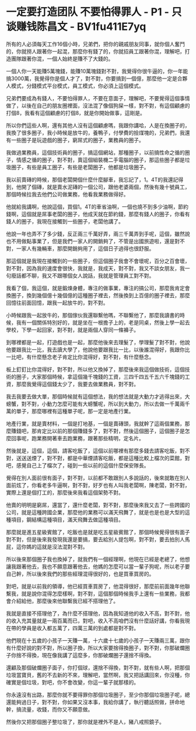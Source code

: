 # 一定要打造团队 不要怕得罪人 - P1 - 只谈赚钱陈昌文 - BV1fu411E7yq

所有的人必須每天工作16個小時，兄弟們，把你的親戚朋友同事，就你個人奮鬥的，你就撈人跟著你一起混，那麼你有錢了的，你就招員工跟著你混，理解吧，打造團隊跟著你混，一個人始終是賺不了大錢的。

一個人你一天能賺5萬塊錢，能賺10萬塊錢對不對，我覺得你很牛逼的，你一年能搞3000萬，我覺得你是個人才了，對不對，你要搞到一個億，那麼他一定是合夥人模式，分錢模式平台模式，員工模式，你必須上這個模式。

兄弟們要成為有錢人，不要怕得罪人，不要在意面子，理解吧，不要覺得這個事情做了，以後在自己的朋友圈裡面，沒法混了像個狗屎一樣，對不對，有這個顧慮的打個8，我看有這個顧慮的打個8，就是你開始做事，這剛是。

所以你們這些人啊，還有其他人沒有這個顧慮嗎，我跟你講哈，人是在換圈子的，我換了很多圈子，我小時候是放牛的，養鴨子，付學費的撿煤塊的，兄弟們，我還有一些圈子是玩遊戲的圈子，窮屌式的圈子，業務員的圈子。

我做過業務員，這個技術員的圈子，搞這個網站，那種圈子，以前搞性命之循的圈子，情感之循的圈子，對不對，賣這個組裝機二手電腦的圈子，那這些圈子都是垃圾圈子，有些是員工圈子，有些是老闆圈子，他都是垃圾圈子。

我以前賣磚的時候，那個老闆開個什麼什麼腳車，我忘記了，1。4T的我還記得到，他開了個磚，就是賣水泥磚的一個公司，跟他老婆兩個，然後有幾十號員工，那個時候拉我去他們公司做業務，他看我業務做得好。

他就給我講啊，他說這個，買個1。4T的車省油啊，一個也燒不到多少油啊，節約錢啊，這個就是屌事老闆的圈子，他成天就在節約錢，那麼有錢人的圈子，你看有錢人的圈子，我現在接觸到一些圈子，老闆他講了。

他說一年也弄不了多少錢，反正兩三千萬好弄，兩三千萬弄到手呢，這個，雖然說也不用做點事業了，但是我們一家人的開銷夠了，不管是出國旅遊啦，還是對不對，一家人有幾輛車，那麼開銷夠用了，這個日子過得也很舒服。

那這個就是我現在接觸到的一些圈子，但這個圈子我會不會壞呢，百分之百會壞，對不對，因為我的速度會很快，我就是，我成天，對不對，我又不談女朋友，我一句廢話都不聊，我又不跟哪個女人說話，我就是管理員工對不對。

我看了個，我這個，就是鍛煉身體，專注的做事業，專注的搞公司，那麼我肯定會換圈子，換到幾個億十幾個億的這種圈子裡去，然後換到上百億的圈子裡去，那麼回憶往前面回憶，跟我一起放牛的，對不對。

小時候跟我一起放牛的，那個傢伙我還聯繫他嗎，不聯繫他了，那麼我讀書的時候，我有一個關係特別好的，就是坐在一根擔子上的，老是同桌，然後上學一起去學校，下學一起回家，對不對，就是兩個人穿同一條褲子。

到哪裡都是一起，打遊戲也是一起，那麼他後來去理髮了，學理髮了對不對，他說他要跟我比一比，我去讀大學了，他說他要跟我比一比，以後誰混得好，我跟你比一比吧，有什麼懸念老子肯定比你混得好，對不對，有什麼懸念。

板上釘釘比你混得好，對不對，所以他又換掉了，那麼後來我這個做技術，這個技術的圈子，大家那個時候，拿這個幾千塊錢的工資，三四千四五千五六千塊錢的工資，那麼我覺得這個錢太少了，我要去做業務員，對不對。

我去我要去做大單，那個時候就有這個想法，我的想法就是大動力才逃得出來，大螃蟹，對不對，小動力怎麼可能有大螃蟹呢，所以到大動力，所以去做一千萬兩千萬的單子，那麼哪裡有這種單子呢，那一定是地產行業。

地產行業，就是賣材料，一個是打地基，一個是賣磚頭，我就幹了這兩個業務，那麼賺錢吧，那肯定比以前的那個賺錢多了，對不對，然後這個圈子，這個圈子是怎麼回事呢，跑業務開著車去跑業務，跟著那些精明，定名片。

然後就是，這個，這個，請客吃飯了，這個以前哪裡有那麼多錢去請客吃飯，對不對，送送送煙了，對不對，都是中華煙請客吃飯，都是這種比較上檔次的菜館，對吧，感覺自己上了檔次了，碰到一些以前的這個什麼保安隊長。

覺得在別人面前很有面子，對不對，以前都不敢跟別人多說話的，後來就敢在別人面前炫了，你看老多牛逼啊，對不對，好歹也有人叫我老闆啊，陳老闆，對不對，實際上還是個打工的，那麼後來我看這個架勢不對。

他賣的明明是窮屌，還當了，還什麼老闆，對不對，那麼後來我又去了一些跨國的公司，就是這種跨國企業，那麼他的業務可以滿天飛舞了，就是也是也是大型的這種項目，鋼結構這種項目，滿天飛舞去做這種項目。

那麼就是進五星級賓館了，吃飯也是就是吃五星級賓館了，那個時候覺得很有面子對不對，但是後來我發現我還是要搞，要去給別人提包啊，對不對，要去拍別人馬屁，這你媽的這就是沒法混對不對。

所以後來那個圈子我也換掉了，就我們有一個經理啊，他現在已經是老總了，他想讓我跟著他去，我也不願意跟著他去，他媽的怎麼可以當一輩子狗呢，所以老子要自己幹，所以後來我們的那些經理混得很好的，也是買車買房的。

對吧，就是以前我的領導，他已經買車買房了，他混得很好，那麼前前面幾年他聯繫我，就是說你混得怎麼樣啊，對不對，這個那個時候我手上還有一些業務，我都會介紹給他，那麼後來他聯繫我已經不搭理他了。

我就是直接不搭理他了，為什麼不搭理他，因為我知道他的收入不高，對不對，他的收入充其量就是一兩百萬而已，對吧，收入不高咱們沒有什麼話好講，你看我現在帶的學員是收入都五萬了，四萬三萬的到處都是對不對。

他們現在十五歲的小孩子一天賺一萬，十六歲十七歲的小孩子一天賺兩三萬，跟你有什麼好說的對不對，所以圈子換，所以大家要捨得換圈子，對不對，你那破爛圈子你捨不得換，現在像我講了這麼多，你那破爛圈子還捨不得換。

還顧及那個破爛圈子面子，你打個球，還捨不得換，對不對，就有些人啊，把那個垃圾當寶貝，舊的不去新的不來，理解吧，當然啊，我又把話講回來，你沒種，你確實是個垃圾，對吧，你不會改變，你這一輩子就那樣的。

你永遠沒有出路，那麼你就不要得罪你那個垃圾圈子，至少你那個垃圾圈子呢，總還能夠過日子，對不對，你如果又沒本事，我給你講了，執行聽話照做，拼命地幹，搞流量，收錢，而你又不願意做。

然後你又把那個圈子整垃圾了，那你就是裡外不是人，豬八戒照鏡子。